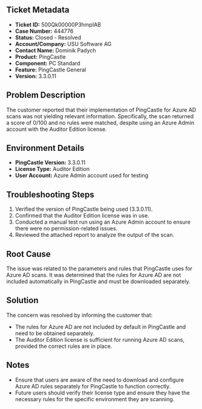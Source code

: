 ## Ticket Metadata
- **Ticket ID:** 500Qk00000P3hmpIAB
- **Case Number:** 444776
- **Status:** Closed - Resolved
- **Account/Company:** USU Software AG
- **Contact Name:** Dominik Padych
- **Product:** PingCastle
- **Component:** PC Standard
- **Feature:** PingCastle General
- **Version:** 3.3.0.11

## Problem Description
The customer reported that their implementation of PingCastle for Azure AD scans was not yielding relevant information. Specifically, the scan returned a score of 0/100 and no rules were matched, despite using an Azure Admin account with the Auditor Edition license.

## Environment Details
- **PingCastle Version:** 3.3.0.11
- **License Type:** Auditor Edition
- **User Account:** Azure Admin account used for testing

## Troubleshooting Steps
1. Verified the version of PingCastle being used (3.3.0.11).
2. Confirmed that the Auditor Edition license was in use.
3. Conducted a manual test run using an Azure Admin account to ensure there were no permission-related issues.
4. Reviewed the attached report to analyze the output of the scan.

## Root Cause
The issue was related to the parameters and rules that PingCastle uses for Azure AD scans. It was determined that the rules for Azure AD are not included automatically in PingCastle and must be downloaded separately.

## Solution
The concern was resolved by informing the customer that:
- The rules for Azure AD are not included by default in PingCastle and need to be obtained separately.
- The Auditor Edition license is sufficient for running Azure AD scans, provided the correct rules are in place.

## Notes
- Ensure that users are aware of the need to download and configure Azure AD rules separately for PingCastle to function correctly.
- Future users should verify their license type and ensure they have the necessary rules for the specific environment they are scanning.